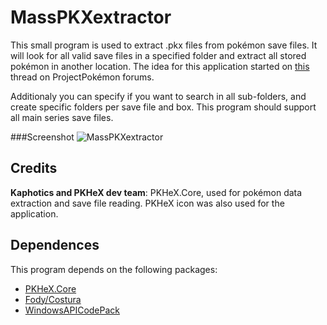 # MassPKXextractor
This small program is used to extract .pkx files from pokémon save files. It will look for all valid save files in a specified folder and extract all stored pokémon in another location. The idea for this application started on [this](https://projectpokemon.org/forums/forums/topic/40188-suggestion-massive-pokemon-file-extractor/) thread on ProjectPokémon forums.

Additionaly you can specify if you want to search in all sub-folders, and create specific folders per save file and box. This program should support all main series save files.

###Screenshot
![MassPKXextractor](http://i.imgur.com/6E7cZHf.png)

## Credits
**Kaphotics and PKHeX dev team**: PKHeX.Core, used for pokémon data extraction and save file reading. PKHeX icon was also used for the application.

## Dependences
This program depends on the following packages:
* [PKHeX.Core](https://github.com/kwsch/PKHeX)
* [Fody/Costura](https://github.com/Fody/Costura)
* [WindowsAPICodePack](https://github.com/aybe/Windows-API-Code-Pack-1.1)
